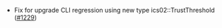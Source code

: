 - Fix for upgrade CLI regression using new type ics02::TrustThreshold ([#1229])

[#1229]: https://github.com/informalsystems/ibc-rs/issues/1229
